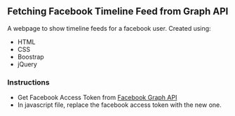 ## Fetching Facebook Timeline Feed from Graph API

A webpage to show timeline feeds for a facebook user. Created using:

- HTML
- CSS
- Boostrap
- jQuery

### Instructions

- Get Facebook Access Token from [Facebook Graph API](https://developers.facebook.com/tools/explorer/145634995501895/)
- In javascript file, replace the facebook access token with the new one.